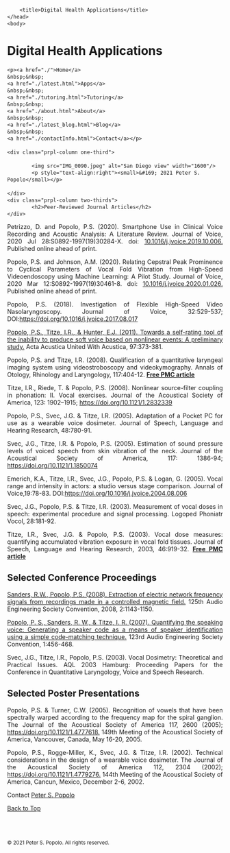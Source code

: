 
<html>
	<head>
		<meta charset="UTF-8" />
		<meta name="viewport" content="width=device-width, initial-scale=1, maximum-scale=1, user-scalable=no" />
		<meta http-equiv="X-UA-Compatible" content="IE=edge" />


		<title>Digital Health Applications</title>
	</head>
	<body>
	
<div class="prpl-row">
	<div class="prpl-column two-thirds">
			<h1>Digital Health Applications</h1>
	</div>
	
	<p><a href="./">Home</a>
	&nbsp;&nbsp;
	<a href="./latest.html">Apps</a>
	&nbsp;&nbsp;
	<a href="./tutoring.html">Tutoring</a>
	&nbsp;&nbsp;
	<a href="./about.html">About</a>
	&nbsp;&nbsp;
	<a href="./latest_blog.html">Blog</a>
	&nbsp;&nbsp;
	<a href="./contactInfo.html">Contact</a></p>
	
	<div class="prpl-column one-third">
	
  			<img src="IMG_0090.jpeg" alt="San Diego view" width="1600"/>
  			<p style="text-align:right"><small>&#169; 2021 Peter S. Popolo</small></p>

	</div>
	<div class="prpl-column two-thirds">
			<h2>Peer-Reviewed Journal Articles</h2>
	</div>
</div>

<div class="prpl-row">

<p style="text-align:justify">Petrizzo, D. and Popolo, P.S. (2020). Smartphone Use in Clinical Voice Recording and Acoustic Analysis: A Literature Review. Journal of Voice, 2020 Jul 28:S0892-1997(19)30284-X. doi: <a href="https://doi.org/10.1016/j.jvoice.2019.10.006" target="_blank">10.1016/j.jvoice.2019.10.006.</a> Published online ahead of print. </p>

<p style="text-align:justify">Popolo, P.S. and Johnson, A.M. (2020). Relating Cepstral Peak Prominence to Cyclical Parameters of Vocal Fold Vibration from High-Speed Videoendoscopy using Machine Learning: A Pilot Study. Journal of Voice, 2020 Mar 12:S0892-1997(19)30461-8. doi: <a href="https://doi.org/10.1016/j.jvoice.2020.01.026" target="_blank">10.1016/j.jvoice.2020.01.026.</a> Published online ahead of print.</p>

<p style="text-align:justify">Popolo, P.S. (2018). Investigation of Flexible High-Speed Video Nasolaryngoscopy. Journal of Voice, 32:529-537; DOI:<a href="https://www.jvoice.org/article/S0892-1997(17)30284-9/fulltext" target'"_blank">https://doi.org/10.1016/j.jvoice.2017.08.017</a></p>

<p style="text-align:justify"><a href="./PopoloTitzeHunter_ActaAcustica2011.pdf" target="_blank">Popolo, P.S., Titze, I.R., & Hunter, E.J. (2011). Towards a self-rating tool of the inability to produce soft voice based on nonlinear events: A preliminary study.</a> Acta Acustica United With Acustica, 97:373-381. </p>

<p style="text-align:justify">Popolo, P.S. and Titze, I.R. (2008). Qualification of a quantitative laryngeal imaging system using videostroboscopy and videokymography. Annals of Otology, Rhinology and Laryngology, 117:404-12. <a href="https://www.ncbi.nlm.nih.gov/pmc/articles/PMC2538379/" target="_blank"><b>Free PMC article</b></a></p>

<p style="text-align:justify">Titze, I.R., Riede, T. & Popolo, P.S. (2008). Nonlinear source-filter coupling in phonation: II. Vocal exercises. Journal of the Acoustical Society of America, 123: 1902–1915; <a href="https://doi.org/10.1121/1.2832339" target="_blank">https://doi.org/10.1121/1.2832339</a> </p>

<p style="text-align:justify">Popolo, P.S., Svec, J.G. & Titze, I.R. (2005). Adaptation of a Pocket PC for use as a wearable voice dosimeter. Journal of Speech, Language and Hearing Research, 48:780-91. </p>

<p style="text-align:justify">Svec, J.G., Titze, I.R. & Popolo, P.S. (2005). Estimation of sound pressure levels of voiced speech from skin vibration of the neck. Journal of the Acoustical Society of America, 117: 1386-94; <a href="https://doi.org/10.1121/1.1850074" target="_blank">https://doi.org/10.1121/1.1850074</a> </p>

<p style="text-align:justify">Emerich, K.A., Titze, I.R., Svec, J.G., Popolo, P.S. & Logan, G. (2005). Vocal range and intensity in actors: a studio versus stage comparison. Journal of Voice,19:78-83. DOI:<a href="https://www.jvoice.org/article/S0892-1997(04)00126-2/fulltext" target="_blank">https://doi.org/10.1016/j.jvoice.2004.08.006</a></p>

<p style="text-align:justify">Svec, J.G., Popolo, P.S. & Titze, I.R. (2003). Measurement of vocal doses in speech: experimental procedure and signal processing. Logoped Phoniatr Vocol, 28:181-92. </p>

<p style="text-align:justify">Titze, I.R., Svec, J.G. & Popolo, P.S. (2003). Vocal dose measures: quantifying accumulated vibration exposure in vocal fold tissues. Journal of Speech, Language and Hearing Research, 2003, 46:919-32. <a href="https://www.ncbi.nlm.nih.gov/pmc/articles/PMC3158591/" target="_blank"><b>Free PMC article</b></a></p>

</div>

<div class="prpl-column two-thirds">
	<h2>Selected Conference Proceedings</h2>
</div>
	
<div class="prpl-row">

<p style="text-align:justify"><a href="./SandersPopolo_AES125_2008.pdf" target="_blank">Sanders, R.W., Popolo, P.S. (2008). Extraction of electric network frequency signals from recordings made in a controlled magnetic field.</a> 125th Audio Engineering Society Convention, 2008, 2:1143-1150. </p>

<p style="text-align:justify"><a href="./PopoloSandersTitze_AES123_2007.pdf" target="_blank">Popolo, P. S., Sanders, R. W., & Titze, I. R. (2007). Quantifying the speaking voice: Generating a speaker code as a means of speaker identification using a simple code-matching technique.</a> 123rd Audio Engineering Society Convention, 1:456-468.</p>

<p style="text-align:justify">Svec, J.G., Titze, I.R., Popolo, P.S. (2003). Vocal Dosimetry: Theoretical and Practical Issues. AQL 2003 Hamburg: Proceeding Papers for the Conference in Quantitative Laryngology, Voice and Speech Research. </p>

</div>

<div class="prpl-column two-thirds">
	<h2>Selected Poster Presentations</h2>
</div>
	
<div class="prpl-row">

<p style="text-align:justify">Popolo, P.S. & Turner, C.W. (2005). Recognition of vowels that have been spectrally warped according to the frequency map for the spiral ganglion. The Journal of the Acoustical Society of America 117, 2600 (2005); <a href="https://asa.scitation.org/doi/abs/10.1121/1.4777618" target="_blank"> https://doi.org/10.1121/1.4777618.</a> 149th Meeting of the Acoustical Society of America, Vancouver, Canada, May 16-20, 2005. </p>

<p style="text-align:justify">Popolo, P.S., Rogge-Miller, K., Svec, J.G. & Titze, I.R. (2002). Technical considerations in the design of a wearable voice dosimeter. The Journal of the Acoustical Society of America 112, 2304 (2002); <a href="https://asa.scitation.org/doi/abs/10.1121/1.4779276" target="_blank">https://doi.org/10.1121/1.4779276.</a> 144th Meeting of the Acoustical Society of America, Cancun, Mexico, December 2-6, 2002. </p>

</div>

<p>Contact <a href="mailto:peterpopolo@gmail.com?subject=Contact"> Peter S. Popolo</a></p>

<a href="./about_Pubs.html">Back to Top</a>

<br><br><p><small>&#169; 2021 Peter S. Popolo. All rights reserved.</small></p>







